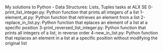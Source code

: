 My solutions to Python - Data Structures: Lists, Tuples tasks at ALX SE
0-print_list_integer.py: Python function that prints all integers of a list
1-element_at.py: Python function that retrieves an element from a list
2-replace_in_list.py: Python function that eplaces an element of a list at a specific position
3-print_reversed_list_integer.py: Python function that prints all integers of a list, in reverse order
4-new_in_list.py: Python function that replaces an element in a list at a specific position without modifying the original list
